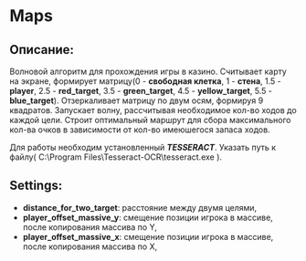# Maps

## Описание:
Волновой алгоритм для прохождения игры в казино. Считывает карту на экране, формирует матрицу(0 - **свободная клетка**, 1 - **стена**, 
1.5 - **player**, 2.5 - **red_target**, 3.5 - **green_target**, 4.5 - **yellow_target**, 5.5 - **blue_target**). Отзеркаливает матрицу по двум осям, формируя 9 квадратов.
Запускает волну, рассчитывая необходимое кол-во ходов до каждой цели. Строит оптимальный маршрут для сбора максимального кол-ва очков в зависимости от кол-во имеюшегося запаса ходов.

Для работы необходим установленный ***TESSERACT***. Указать путь к файлу( C:\\Program Files\\Tesseract-OCR\\tesseract.exe ).

## Settings:
- **distance_for_two_target**: расстояние между двумя целями,
- **player_offset_massive_y**: смещение позиции игрока в массиве, после  копирования массива по Y,
- **player_offset_massive_x**: смещение позиции игрока в массиве, после  копирования массива по X,
